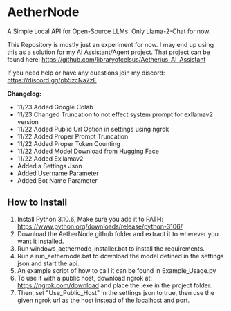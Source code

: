 # AetherNode
A Simple Local API for Open-Source LLMs.  Only Llama-2-Chat for now.

This Repository is mostly just an experiment for now.  I may end up using this as a solution for my Ai Assistant/Agent project.  That project can be found here: https://github.com/libraryofcelsus/Aetherius_AI_Assistant

If you need help or have any questions join my discord: https://discord.gg/pb5zcNa7zE


**Changelog:**
- 11/23 Added Google Colab
- 11/23 Changed Truncation to not effect system prompt for exllamav2 version
- 11/22 Added Public Url Option in settings using ngrok
- 11/22 Added Proper Prompt Truncation
- 11/22 Added Proper Token Counting
- 11/22 Added Model Download from Hugging Face
- 11/22 Added Exllamav2
- Added a Settings Json
- Added Username Parameter
- Added Bot Name Parameter

## How to Install
1. Install Python 3.10.6, Make sure you add it to PATH: https://www.python.org/downloads/release/python-3106/
2. Download the AetherNode github folder and extract it to wherever you want it installed.
3. Run windows_aethernode_installer.bat to install the requirements.
4. Run a run_aethernode.bat to download the model defined in the settings json and start the api.
5. An example script of how to call it can be found in Example_Usage.py
6. To use it with a public host, download ngrok at: https://ngrok.com/download and place the .exe in the project folder.
7. Then, set "Use_Public_Host" in the settings json to true, then use the given ngrok url as the host instead of the localhost and port.
